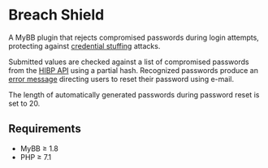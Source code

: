 # Breach Shield

A MyBB plugin that rejects compromised passwords during login attempts, protecting against [credential stuffing](https://en.wikipedia.org/wiki/Credential_stuffing) attacks.

Submitted values are checked against a list of compromised passwords from the [HIBP API](https://haveibeenpwned.com/API/v3#PwnedPasswords) using a partial hash. Recognized passwords produce an [error message](https://github.com/dvz/mybb-breachshield/blob/main/inc/languages/english/breachshield.lang.php#L3) directing users to reset their password using e-mail.

The length of automatically generated passwords during password reset is set to 20.

## Requirements
- MyBB ≥ 1.8
- PHP ≥ 7.1
